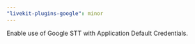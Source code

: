 ```yaml
---
"livekit-plugins-google": minor
---
```


Enable use of Google STT with Application Default Credentials.
